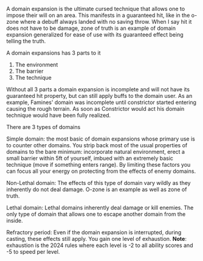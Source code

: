 A domain expansion is the ultimate cursed technique that allows one to impose their will on an area. This manifests in a guaranteed hit, like in the o-zone where a debuff always landed with no saving throw. When I say hit it does not have to be damage, zone of truth is an example of domain expansion generalized for ease of use with its guaranteed effect being telling the truth.

A domain expansions has 3 parts to it
1. The environment 
2. The barrier
3. The technique 

Without all 3 parts a domain expansion is incomplete and will not have its guaranteed hit property, but can still apply buffs to the domain user. As an example, Famines' domain was incomplete until constrictor started entering causing the rough terrain. As soon as Constrictor would act his domain technique would have been fully realized.

  
There are 3 types of domains

Simple domain: the most basic of domain expansions whose primary use is to counter other domains. You strip back most of the usual properties of domains to the bare minimum: incorporate natural environment, erect a small barrier within 5ft of yourself, imbued with an extremely basic technique (move if something enters range). By limiting these factors you can focus all your energy on protecting from the effects of enemy domains.


Non-Lethal domain: The effects of this type of domain vary wildly as they inherently do not deal damage. O-zone is an example as well as zone of truth.


Lethal domain: Lethal domains inherently deal damage or kill enemies. The only type of domain that allows one to escape another domain from the inside.


Refractory period: Even if the domain expansion is interrupted, during casting, these effects still apply. You gain one level of exhaustion. **Note**: exhaustion is the 2024 rules where each level is -2 to all ability scores and -5 to speed per level.